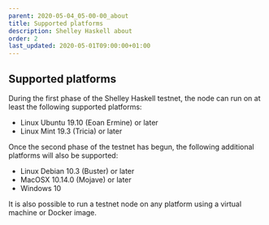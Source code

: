 ```yaml
---
parent: 2020-05-04_05-00-00_about
title: Supported platforms
description: Shelley Haskell about
order: 2
last_updated: 2020-05-01T09:00:00+01:00
---
```

## Supported platforms

During the first phase of the Shelley Haskell testnet, the node can run on at least the following supported platforms:

- Linux Ubuntu 19.10 (Eoan Ermine) or later
- Linux Mint 19.3 (Tricia) or later 

Once the second phase of the testnet has begun, the following additional platforms will also be supported:

- Linux Debian 10.3 (Buster) or later
- MacOSX 10.14.0 (Mojave) or later
- Windows 10

It is also possible to run a testnet node on any platform using a virtual machine or Docker image.

